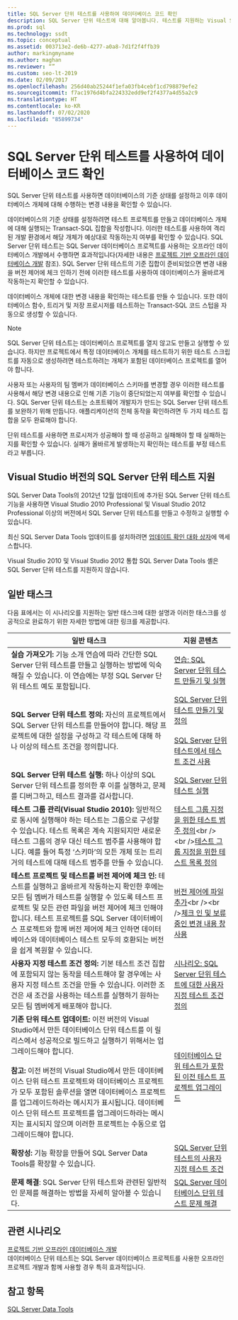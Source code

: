 ```yaml
---
title: SQL Server 단위 테스트를 사용하여 데이터베이스 코드 확인
description: SQL Server 단위 테스트에 대해 알아봅니다. 테스트를 지원하는 Visual Studio 버전을 확인하고 테스트를 사용하여 데이터베이스 코드를 확인하는 방법에 대한 리소스를 봅니다.
ms.prod: sql
ms.technology: ssdt
ms.topic: conceptual
ms.assetid: 003713e2-de6b-4277-a0a8-7d1f2f4ffb39
author: markingmyname
ms.author: maghan
ms.reviewer: “”
ms.custom: seo-lt-2019
ms.date: 02/09/2017
ms.openlocfilehash: 256d40ab25244f1efa03fb4cebf1cd798879efe2
ms.sourcegitcommit: f7ac1976d4bfa224332edd9ef2f4377a4d55a2c9
ms.translationtype: HT
ms.contentlocale: ko-KR
ms.lasthandoff: 07/02/2020
ms.locfileid: "85899734"
---
```

# <a name="verifying-database-code-by-using-sql-server-unit-tests"></a>SQL Server 단위 테스트를 사용하여 데이터베이스 코드 확인

SQL Server 단위 테스트를 사용하면 데이터베이스의 기준 상태를 설정하고 이후 데이터베이스 개체에 대해 수행하는 변경 내용을 확인할 수 있습니다.  
  
데이터베이스의 기준 상태를 설정하려면 테스트 프로젝트를 만들고 데이터베이스 개체에 대해 실행되는 Transact\-SQL 집합을 작성합니다. 이러한 테스트를 사용하여 격리된 개발 환경에서 해당 개체가 예상대로 작동하는지 여부를 확인할 수 있습니다. SQL Server 단위 테스트는 SQL Server 데이터베이스 프로젝트를 사용하는 오프라인 데이터베이스 개발에서 수행하면 효과적입니다(자세한 내용은 [프로젝트 기반 오프라인 데이터베이스 개발](../ssdt/project-oriented-offline-database-development.md) 참조). SQL Server 단위 테스트의 기준 집합이 준비되었으면 변경 내용을 버전 제어에 체크 인하기 전에 이러한 테스트를 사용하여 데이터베이스가 올바르게 작동하는지 확인할 수 있습니다.  
  
데이터베이스 개체에 대한 변경 내용을 확인하는 테스트를 만들 수 있습니다. 또한 데이터베이스 함수, 트리거 및 저장 프로시저를 테스트하는 Transact\-SQL 코드 스텁을 자동으로 생성할 수 있습니다.  
  
> [!NOTE]  
> SQL Server 단위 테스트는 데이터베이스 프로젝트를 열지 않고도 만들고 실행할 수 있습니다. 하지만 프로젝트에서 특정 데이터베이스 개체를 테스트하기 위한 테스트 스크립트를 자동으로 생성하려면 테스트하려는 개체가 포함된 데이터베이스 프로젝트를 열어야 합니다.  
  
사용자 또는 사용자의 팀 멤버가 데이터베이스 스키마를 변경할 경우 이러한 테스트를 사용해서 해당 변경 내용으로 인해 기존 기능이 중단되었는지 여부를 확인할 수 있습니다. SQL Server 단위 테스트는 소프트웨어 개발자가 만드는 SQL Server 단위 테스트를 보완하기 위해 만듭니다. 애플리케이션의 전체 동작을 확인하려면 두 가지 테스트 집합을 모두 완료해야 합니다.  
  
단위 테스트를 사용하면 프로시저가 성공해야 할 때 성공하고 실패해야 할 때 실패하는지를 확인할 수 있습니다. 실패가 올바르게 발생하는지 확인하는 테스트를 부정 테스트라고 부릅니다.  
  
## <a name="visual-studio-editions-support-for-sql-server-unit-tests"></a>Visual Studio 버전의 SQL Server 단위 테스트 지원  
SQL Server Data Tools의 2012년 12월 업데이트에 추가된 SQL Server 단위 테스트 기능을 사용하면 Visual Studio 2010 Professional 및 Visual Studio 2012 Professional 이상의 버전에서 SQL Server 단위 테스트를 만들고 수정하고 실행할 수 있습니다.  
  
최신 SQL Server Data Tools 업데이트를 설치하려면 [업데이트 확인 대화 상자](../ssdt/check-for-updates-dialog-box.md)에 액세스합니다.  
  
Visual Studio 2010 및 Visual Studio 2012 통합 SQL Server Data Tools 셸은 SQL Server 단위 테스트를 지원하지 않습니다.  
  
## <a name="common-tasks"></a>일반 태스크  
다음 표에서는 이 시나리오를 지원하는 일반 태스크에 대한 설명과 이러한 태스크를 성공적으로 완료하기 위한 자세한 방법에 대한 링크를 제공합니다.  
  
|일반 태스크|지원 콘텐츠|  
|----------------|----------------------|  
|**실습 가져오기:** 기능 소개 연습에 따라 간단한 SQL Server 단위 테스트를 만들고 실행하는 방법에 익숙해질 수 있습니다. 이 연습에는 부정 SQL Server 단위 테스트 예도 포함됩니다.|[연습: SQL Server 단위 테스트 만들기 및 실행](../ssdt/walkthrough-creating-and-running-a-sql-server-unit-test.md)|  
|**SQL Server 단위 테스트 정의:** 자신의 프로젝트에서 SQL Server 단위 테스트를 만들어야 합니다. 해당 프로젝트에 대한 설정을 구성하고 각 테스트에 대해 하나 이상의 테스트 조건을 정의합니다.|[SQL Server 단위 테스트 만들기 및 정의](../ssdt/creating-and-defining-sql-server-unit-tests.md)<br /><br />[SQL Server 단위 테스트에서 테스트 조건 사용](../ssdt/using-test-conditions-in-sql-server-unit-tests.md)|  
|**SQL Server 단위 테스트 실행:** 하나 이상의 SQL Server 단위 테스트를 정의한 후 이를 실행하고, 문제를 디버그하고, 테스트 결과를 검사합니다.|[SQL Server 단위 테스트 실행](../ssdt/running-sql-server-unit-tests.md)|  
|**테스트 그룹 관리(Visual Studio 2010):** 일반적으로 동시에 실행해야 하는 테스트는 그룹으로 구성할 수 있습니다. 테스트 목록은 계속 지원되지만 새로운 테스트 그룹의 경우 대신 테스트 범주를 사용해야 합니다. 예를 들어 특정 ‘스키마’의 모든 개체 또는 트리거의 테스트에 대해 테스트 범주를 만들 수 있습니다.|[테스트 그룹 지정을 위한 테스트 범주 정의](https://msdn.microsoft.com/library/dd286595(VS.100).aspx)<br /><br />[테스트 그룹 지정을 위한 테스트 목록 정의](https://msdn.microsoft.com/library/dd286584(VS.100).aspx)|  
|**테스트 프로젝트 및 테스트를 버전 제어에 체크 인:** 테스트를 실행하고 올바르게 작동하는지 확인한 후에는 모든 팀 멤버가 테스트를 실행할 수 있도록 테스트 프로젝트 및 모든 관련 파일을 버전 제어에 체크 인해야 합니다. 테스트 프로젝트를 SQL Server 데이터베이스 프로젝트와 함께 버전 제어에 체크 인하면 데이터베이스와 데이터베이스 테스트 모두의 호환되는 버전을 쉽게 복원할 수 있습니다.|[버전 제어에 파일 추가](https://msdn.microsoft.com/library/ms181374(VS.100).aspx)<br /><br />[체크 인 및 보류 중인 변경 내용 창 사용](https://msdn.microsoft.com/library/ms245462(VS.100).aspx)|  
|**사용자 지정 테스트 조건 정의:** 기본 테스트 조건 집합에 포함되지 않는 동작을 테스트해야 할 경우에는 사용자 지정 테스트 조건을 만들 수 있습니다. 이러한 조건은 새 조건을 사용하는 테스트를 실행하기 원하는 모든 팀 멤버에게 배포해야 합니다.|[시나리오: SQL Server 단위 테스트에 대한 사용자 지정 테스트 조건 정의](https://msdn.microsoft.com/library/dd193282(VS.100).aspx)|  
|**기존 단위 테스트 업데이트:** 이전 버전의 Visual Studio에서 만든 데이터베이스 단위 테스트를 이 릴리스에서 성공적으로 빌드하고 실행하기 위해서는 업그레이드해야 합니다.<br /><br />**참고:** 이전 버전의 Visual Studio에서 만든 데이터베이스 단위 테스트 프로젝트와 데이터베이스 프로젝트가 모두 포함된 솔루션을 열면 데이터베이스 프로젝트를 업그레이드하라는 메시지가 표시됩니다. 데이터베이스 단위 테스트 프로젝트를 업그레이드하라는 메시지는 표시되지 않으며 이러한 프로젝트는 수동으로 업그레이드해야 합니다.|[데이터베이스 단위 테스트가 포함된 이전 테스트 프로젝트 업그레이드](../ssdt/upgrade-an-older-test-project-containing-database-unit-tests.md)|  
|**확장성:** 기능 확장을 만들어 SQL Server Data Tools를 확장할 수 있습니다.|[SQL Server 단위 테스트의 사용자 지정 테스트 조건](../ssdt/custom-test-conditions-for-sql-server-unit-tests.md)|  
|**문제 해결**: SQL Server 단위 테스트와 관련된 일반적인 문제를 해결하는 방법을 자세히 알아볼 수 있습니다.|[SQL Server 데이터베이스 단위 테스트 문제 해결](../ssdt/troubleshooting-sql-server-database-unit-testing-issues.md)|  
  
## <a name="related-scenarios"></a>관련 시나리오  
[프로젝트 기반 오프라인 데이터베이스 개발](../ssdt/project-oriented-offline-database-development.md)  
데이터베이스 단위 테스트는 SQL Server 데이터베이스 프로젝트를 사용한 오프라인 프로젝트 개발과 함께 사용할 경우 특히 효과적입니다.  
  
## <a name="see-also"></a>참고 항목  
[SQL Server Data Tools](../ssdt/sql-server-data-tools.md)  
  
